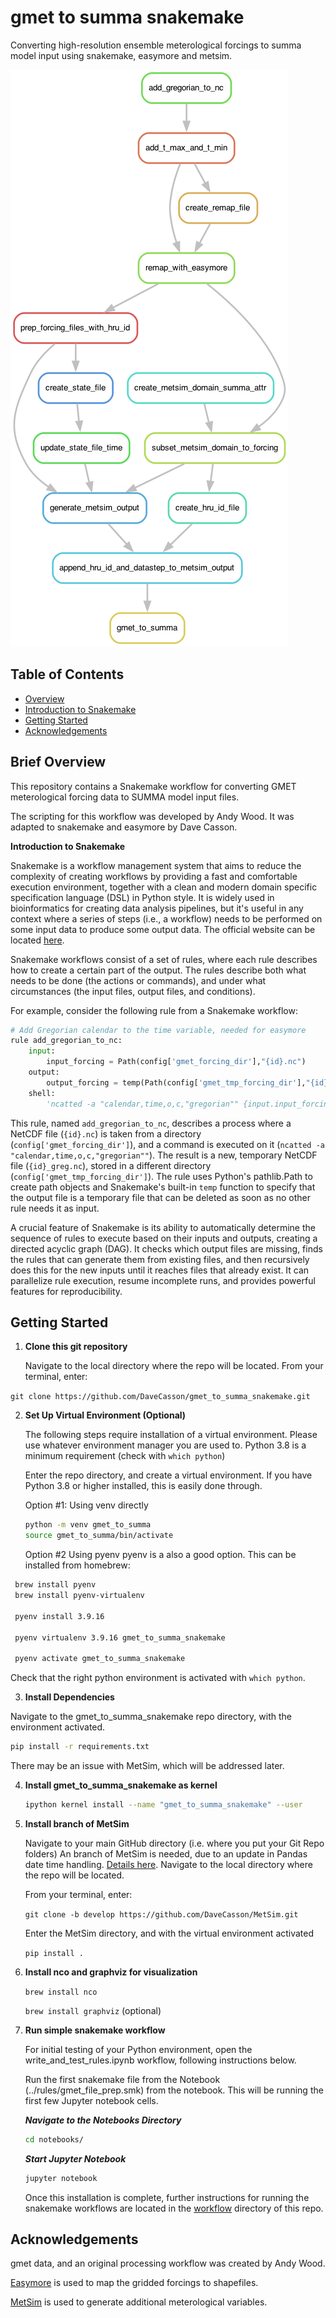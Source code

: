 # gmet to summa snakemake

Converting high-resolution ensemble meterological forcings to summa model input using snakemake, easymore and metsim.

![Auto-generated Workflow Schematic](https://github.com/DaveCasson/gmet_to_summa_snakemake/blob/main/workflow/reports/gmet_to_summa.png)

## Table of Contents
- [Overview](#brief-overview)
- [Introduction to Snakemake](#introduction-to-snakemake)
- [Getting Started](#getting-started)
- [Acknowledgements](#acknowledgements)

## Brief Overview

This repository contains a Snakemake workflow for converting GMET meterological forcing data to SUMMA model input files.

The scripting for this workflow was developed by Andy Wood. It was adapted to snakemake and easymore by Dave Casson.


**Introduction to Snakemake**

Snakemake is a workflow management system that aims to reduce the complexity of creating workflows by providing a fast and comfortable execution environment, together with a clean and modern domain specific specification language (DSL) in Python style. It is widely used in bioinformatics for creating data analysis pipelines, but it's useful in any context where a series of steps (i.e., a workflow) needs to be performed on some input data to produce some output data. The official website can be located [here](https://snakemake.github.io/).

Snakemake workflows consist of a set of rules, where each rule describes how to create a certain part of the output. The rules describe both what needs to be done (the actions or commands), and under what circumstances (the input files, output files, and conditions).

For example, consider the following rule from a Snakemake workflow:

```python
# Add Gregorian calendar to the time variable, needed for easymore
rule add_gregorian_to_nc:
    input:  
        input_forcing = Path(config['gmet_forcing_dir'],"{id}.nc")
    output:
        output_forcing = temp(Path(config['gmet_tmp_forcing_dir'],"{id}_greg.nc"))
    shell:
        'ncatted -a "calendar,time,o,c,"gregorian"" {input.input_forcing} {output.output_forcing}'
```

This rule, named `add_gregorian_to_nc`, describes a process where a NetCDF file (`{id}.nc`) is taken from a directory (`config['gmet_forcing_dir']`), and a command is executed on it (`ncatted -a "calendar,time,o,c,"gregorian""`). The result is a new, temporary NetCDF file (`{id}_greg.nc`), stored in a different directory (`config['gmet_tmp_forcing_dir']`). The rule uses Python's pathlib.Path to create path objects and Snakemake's built-in `temp` function to specify that the output file is a temporary file that can be deleted as soon as no other rule needs it as input.

A crucial feature of Snakemake is its ability to automatically determine the sequence of rules to execute based on their inputs and outputs, creating a directed acyclic graph (DAG). It checks which output files are missing, finds the rules that can generate them from existing files, and then recursively does this for the new inputs until it reaches files that already exist. It can parallelize rule execution, resume incomplete runs, and provides powerful features for reproducibility.


## Getting Started


1. **Clone this git repository**

   Navigate to the local directory where the repo will be located. From your terminal, enter:

  `git clone https://github.com/DaveCasson/gmet_to_summa_snakemake.git`


2. **Set Up Virtual Environment (Optional)**  

    The following steps require installation of a virtual environment. Please use whatever environment manager you are used to.
    Python 3.8 is a minimum requirement (check with `which python`)

    Enter the repo directory, and create a virtual environment. If you have Python 3.8 or higher installed, this is easily done through.

    Option #1: Using venv directly

   ```bash
   python -m venv gmet_to_summa
   source gmet_to_summa/bin/activate
   ```
   Option #2 Using pyenv
   pyenv is a also a good option. This can be installed from homebrew:
  ```bash
   brew install pyenv
   brew install pyenv-virtualenv

   pyenv install 3.9.16

   pyenv virtualenv 3.9.16 gmet_to_summa_snakemake

   pyenv activate gmet_to_summa_snakemake
   ```

  Check that the right python environment is activated with `which python`.

3. **Install Dependencies**  

  Navigate to the gmet_to_summa_snakemake repo directory, with the environment activated.

   ```bash
   pip install -r requirements.txt
   ```
   There may be an issue with MetSim, which will be addressed later.

4. **Install gmet_to_summa_snakemake as kernel**

    ```bash
    ipython kernel install --name "gmet_to_summa_snakemake" --user
    ```

5. **Install branch of MetSim**

    Navigate to your main GitHub directory (i.e. where you put your Git Repo folders) An branch of MetSim is needed, due to an update in Pandas date time handling. [Details here](https://github.com/UW-Hydro/MetSim/pull/260).
    Navigate to the local directory where the repo will be located.

    From your terminal, enter:

    `git clone -b develop https://github.com/DaveCasson/MetSim.git`

    Enter the MetSim directory, and with the virtual environment activated

    `pip install .`

6. **Install nco and graphviz for visualization**

    `brew install nco`

    `brew install graphviz` (optional)


7. **Run simple snakemake workflow**

    For initial testing of your Python environment, open the write_and_test_rules.ipynb workflow, following instructions below.

    Run the first snakemake file from the Notebook (../rules/gmet_file_prep.smk) from the notebook. This will be running the first few Jupyter notebook cells.

     ***Navigate to the Notebooks Directory***
     ```bash
     cd notebooks/
     ```

    ***Start Jupyter Notebook***
      ```bash
      jupyter notebook
      ```
     Once this installation is complete, further instructions for running the snakemake workflows are located in the [workflow](https://github.com/DaveCasson/gmet_to_summa_snakemake/tree/main/workflow) directory of this repo.


## Acknowledgements

gmet data, and an original processing workflow was created by Andy Wood.

[Easymore](https://github.com/ShervanGharari/EASYMORE/) is used to map the gridded forcings to shapefiles.

[MetSim](https://github.com/UW-Hydro/MetSim) is used to generate additional meterological variables.
